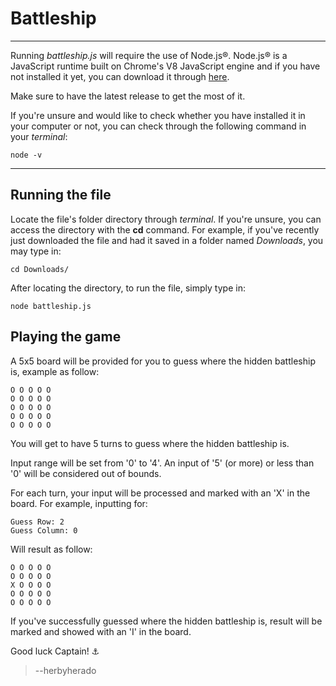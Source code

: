 # Battleship
----
Running *battleship.js* will require the use of Node.js®.
Node.js® is a JavaScript runtime built on Chrome's V8 JavaScript engine and if you have not installed it yet, you can download it through [here](https://nodejs.org/en/). 

Make sure to have the latest release to get the most of it.

If you're unsure and would like to check whether you have installed it in your computer or not, you can check through the following command in your *terminal*:

    node -v
 
-------

## Running the file

Locate the file's folder directory through *terminal*. If you're unsure, you can access the directory with the **cd** command. For example, if you've recently just downloaded the file and had it saved in a folder named *Downloads*, you may type in:
   
    cd Downloads/

After locating the directory, to run the file, simply type in:

    node battleship.js


## Playing the game

A 5x5 board will be provided for you to guess where the hidden battleship is, example as follow:
    
    O O O O O
    O O O O O
    O O O O O
    O O O O O
    O O O O O

You will get to have 5 turns to guess where the hidden battleship is.

Input range will be set from '0' to '4'. An input of '5' (or more) or less than '0' will be considered out of bounds. 

For each turn, your input will be processed and marked with an 'X' in the board. For example, inputting for: 
    
    Guess Row: 2
    Guess Column: 0

Will result as follow:

    O O O O O
    O O O O O
    X O O O O
    O O O O O
    O O O O O

If you've successfully guessed where the hidden battleship is, result will be marked and showed with an 'I' in the board.

Good luck Captain! :anchor: 


> --herbyherado